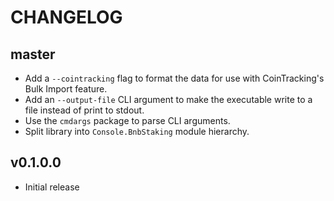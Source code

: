 # CHANGELOG

## master

* Add a `--cointracking` flag to format the data for use with CoinTracking's
  Bulk Import feature.
* Add an `--output-file` CLI argument to make the executable write to a file
  instead of print to stdout.
* Use the `cmdargs` package to parse CLI arguments.
* Split library into `Console.BnbStaking` module hierarchy.

## v0.1.0.0

* Initial release

